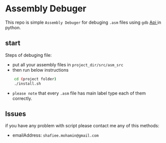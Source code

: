 # Assembly Debuger

This repo is simple `Assembly Debuger` for debuging `.asm` files using `gdb` <a href='https://sourceware.org/gdb/current/onlinedocs/gdb/Basic-Python.html'> Api </a> in python. <br />

## start

Steps of debuging file:

- put all your assembly files in `project_dir/src/asm_src`
- then run below instructions

```bash
    cd (project folder)
    ./install.sh
```

- `please note` that every `.asm` file has main label type each of them correctly.

## Issues

if you have any problem with script please contact me any of this methods:

- emailAddress: `shafiee.mohamin@gmail.com`
